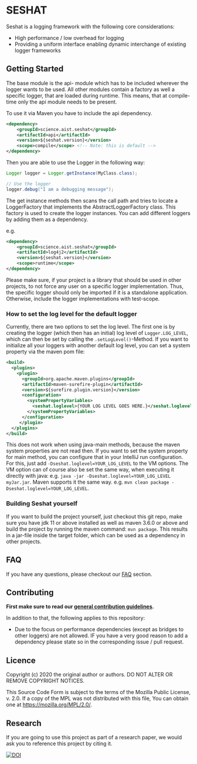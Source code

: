 # SESHAT

Seshat is a logging framework with the following core considerations:

- High performance / low overhead for logging
- Providing a uniform interface enabling dynamic interchange of existing logger frameworks

## Getting Started

The base module is the api- module which has to be included wherever the logger wants to be used. All other modules 
contain a factory as well a specific logger, that are loaded during runtime. This means, that at compile-time only the 
api module needs to be present.

To use it via Maven you have to include the api dependency.

```xml
<dependency>
    <groupId>science.aist.seshat</groupId>
    <artifactId>api</artifactId>
    <version>${seshat.version}</version>
    <scope>compile</scope> <!-- Note: this is default -->
</dependency>
```

Then you are able to use the Logger in the following way:

```java
Logger logger = Logger.getInstance(MyClass.class);

// Use the logger
logger.debug("I am a debugging message");
```

The get instance methods then scans the call path and tries to locate a LoggerFactory that implements the AbstractLoggerFactory
class. This factory is used to create the logger instances. You can add different loggers by adding them as a 
dependency.

e.g.
```xml
<dependency>
    <groupId>science.aist.seshat</groupId>
    <artifactId>log4j2</artifactId>
    <version>${seshat.version}</version>
    <scope>runtime</scope>
</dependency>
``` 

Please make sure, if your project is a library that should be used in other projects, to not force any user on a specific
logger implementation. Thus, the specific logger should only be imported if it is a standalone application. Otherwise,
include the logger implementations with test-scope. 

### How to set the log level for the default logger
Currently, there are two options to set the log level. The first one is by creating the logger (which then has an initial)
log level of `Logger.LOG_LEVEL`, which can then be set by calling the `.setLogLevel()`-Method.
If you want to initialize all your loggers with another default log level, you can set a system property via the maven pom file:
```xml
<build>
  <plugins>
    <plugin>
      <groupId>org.apache.maven.plugins</groupId>
      <artifactId>maven-surefire-plugin</artifactId>
      <version>${surefire.plugin.version}</version>
      <configuration>
        <systemPropertyVariables>
          <seshat.loglevel>{YOUR LOG LEVEL GOES HERE.}</seshat.loglevel>
        </systemPropertyVariables>
      </configuration>
     </plugin>
  </plugins>
</build>
```

This does not work when using java-main methods, because the maven system properties are not read then. If you want to set 
the system property for main method, you can configure that in your IntelliJ run configuration. For this, just 
add `-Dseshat.loglevel=YOUR_LOG_LEVEL` to the VM options. The VM option can of course also be set the same way, when 
executing it directly with java: e.g. `java -jar -Dseshat.loglevel=YOUR_LOG_LEVEL myJar.jar`. Maven supports it the same
way. e.g. `mvn clean package -Dseshat.loglevel=YOUR_LOG_LEVEL`.

### Building Seshat yourself

If you want to build the project yourself, just checkout this git repo, make sure you have jdk 11 or above installed as
well as maven 3.6.0 or above and build the project by running the maven command: `mvn package`. This results in a 
jar-file inside the target folder, which can be used as a dependency in other projects.

## FAQ

If you have any questions, please checkout our [FAQ](https://fhooeaist.github.io/seshat/faq.html) section.

## Contributing

**First make sure to read our [general contribution guidelines](https://fhooeaist.github.io/CONTRIBUTING.html).**

In addition to that, the following applies to this repository:

- Due to the focus on performance dependencies (except as bridges to other loggers) are not allowed. IF you have a very 
  good reason to add a dependency please state so in the corresponding issue / pull request.
   
## Licence

Copyright (c) 2020 the original author or authors.
DO NOT ALTER OR REMOVE COPYRIGHT NOTICES.

This Source Code Form is subject to the terms of the Mozilla Public
License, v. 2.0. If a copy of the MPL was not distributed with this
file, You can obtain one at https://mozilla.org/MPL/2.0/.

## Research

If you are going to use this project as part of a research paper, we would ask you to reference this project by citing
it. 

[![DOI](https://zenodo.org/badge/296271907.svg)](https://zenodo.org/badge/latestdoi/296271907)
